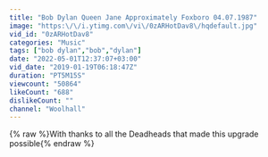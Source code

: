 ```yaml
---
title: "Bob Dylan Queen Jane Approximately Foxboro 04.07.1987"
image: "https:\/\/i.ytimg.com\/vi\/0zARHotDav8\/hqdefault.jpg"
vid_id: "0zARHotDav8"
categories: "Music"
tags: ["bob dylan","bob","dylan"]
date: "2022-05-01T12:37:07+03:00"
vid_date: "2019-01-19T06:18:47Z"
duration: "PT5M15S"
viewcount: "50864"
likeCount: "688"
dislikeCount: ""
channel: "Woolhall"
---
```

{% raw %}With thanks to all the Deadheads that made this upgrade possible{% endraw %}
